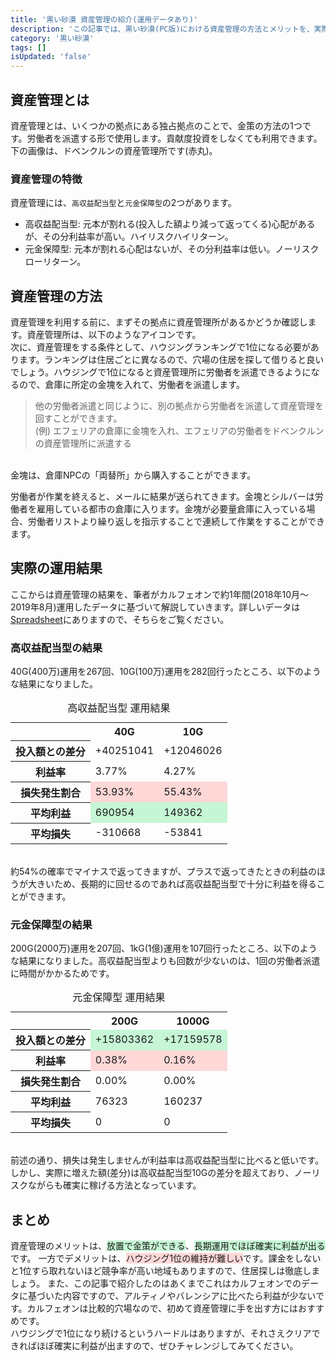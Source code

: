 ```yaml
---
title: '黒い砂漠 資産管理の紹介(運用データあり)'
description: 'この記事では、黒い砂漠(PC版)における資産管理の方法とメリットを、実際の運用データ(約1年分)を用いながら紹介します。'
category: '黒い砂漠'
tags: []
isUpdated: 'false'
---
```


## 資産管理とは

資産管理とは、いくつかの拠点にある独占拠点のことで、金策の方法の1つです。労働者を派遣する形で使用します。貢献度投資をしなくても利用できます。下の画像は、ドベンクルンの資産管理所です(赤丸)。
<lazy-image src="/investment_place.png" :width="695" :height="700"></lazy-image>

### 資産管理の特徴

資産管理には、`高収益配当型`と`元金保障型`の2つがあります。
- 高収益配当型: 元本が割れる(投入した額より減って返ってくる)心配があるが、その分利益率が高い。ハイリスクハイリターン。
- 元金保障型: 元本が割れる心配はないが、その分利益率は低い。ノーリスクローリターン。

## 資産管理の方法

資産管理を利用する前に、まずその拠点に資産管理所があるかどうか確認します。資産管理所は、以下のようなアイコンです。<br>
次に、資産管理をする条件として、ハウジングランキングで1位になる必要があります。ランキングは住居ごとに異なるので、穴場の住居を探して借りると良いでしょう。ハウジングで1位になると資産管理所に労働者を派遣できるようになるので、倉庫に所定の金塊を入れて、労働者を派遣します。
> 他の労働者派遣と同じように、別の拠点から労働者を派遣して資産管理を回すことができます。<br>
> (例) エフェリアの倉庫に金塊を入れ、エフェリアの労働者をドベンクルンの資産管理所に派遣する
> <lazy-image src="/investment_dialog.png" :width="808" :height="568"></lazy-image>

<br>金塊は、倉庫NPCの「両替所」から購入することができます。
<lazy-image src="/gold_price.png" :width="924" :height="317"></lazy-image>

労働者が作業を終えると、メールに結果が送られてきます。金塊とシルバーは労働者を雇用している都市の倉庫に入ります。金塊が必要量倉庫に入っている場合、労働者リストより繰り返しを指示することで連続して作業をすることができます。
<lazy-image src="/mail_investment.png" :width="416" :height="264"></lazy-image>

## 実際の運用結果

ここからは資産管理の結果を、筆者がカルフェオンで約1年間(2018年10月～2019年8月)運用したデータに基づいて解説していきます。詳しいデータは[Spreadsheet](https://docs.google.com/spreadsheets/d/12TfD0tr_1JeomblAWcF8QS7WcZzNlDLPafue_OLAzuw/edit?usp=sharing)にありますので、そちらをご覧ください。

### 高収益配当型の結果

40G(400万)運用を267回、10G(100万)運用を282回行ったところ、以下のような結果になりました。<br>

<table>
  <caption>高収益配当型 運用結果</caption>
  <tbody>
    <tr>
      <th></th>
      <th>40G</th>
      <th>10G</th>
    </tr>
    <tr>
      <th>投入額との差分</th>
      <td>+40251041</td>
      <td>+12046026</td>
    </tr>
    <tr>
      <th>利益率</th>
      <td>3.77%</td>
      <td>4.27%</td>
    </tr>
    <tr>
      <th>損失発生割合</th>
      <td style="background-color: #fed7d7;">53.93%</td>
      <td style="background-color: #fed7d7;">55.43%</td>
    </tr>
    <tr>
      <th>平均利益</th>
      <td style="background-color: #c6f6d5;">690954</td>
      <td style="background-color: #c6f6d5;">149362</td>
    </tr>
    <tr>
      <th>平均損失</th>
      <td>-310668</td>
      <td>-53841</td>
    </tr>
  </tbody>
</table>

<br>約54%の確率でマイナスで返ってきますが、プラスで返ってきたときの利益のほうが大きいため、長期的に回せるのであれば高収益配当型で十分に利益を得ることができます。

### 元金保障型の結果

200G(2000万)運用を207回、1kG(1億)運用を107回行ったところ、以下のような結果になりました。高収益配当型よりも回数が少ないのは、1回の労働者派遣に時間がかかるためです。<br>
<table>
  <caption>元金保障型 運用結果</caption>
  <tbody>
    <tr>
      <th></th>
      <th>200G</th>
      <th>1000G</th>
    </tr>
    <tr>
      <th>投入額との差分</th>
      <td style="background-color: #c6f6d5;">+15803362</td>
      <td style="background-color: #c6f6d5;">+17159578</td>
    </tr>
    <tr>
      <th>利益率</th>
      <td style="background-color: #fed7d7;">0.38%</td>
      <td style="background-color: #fed7d7;">0.16%</td>
    </tr>
    <tr>
      <th>損失発生割合</th>
      <td>0.00%</td>
      <td>0.00%</td>
    </tr>
    <tr>
      <th>平均利益</th>
      <td>76323</td>
      <td>160237</td>
    </tr>
    <tr>
      <th>平均損失</th>
      <td>0</td>
      <td>0</td>
    </tr>
  </tbody>
</table>

<br>前述の通り、損失は発生しませんが利益率は高収益配当型に比べると低いです。しかし、実際に増えた額(差分)は高収益配当型10Gの差分を超えており、ノーリスクながらも確実に稼げる方法となっています。

## まとめ

資産管理のメリットは、<span style="background-color: #c6f6d5;">放置で金策ができる</span>、<span style="background-color: #c6f6d5;">長期運用でほぼ確実に利益が出る</span>です。
一方でデメリットは、<span style="background-color: #fed7d7;">ハウジング1位の維持が難しい</span>です。課金をしないと1位すら取れないほど競争率が高い地域もありますので、住居探しは徹底しましょう。
また、この記事で紹介したのはあくまでこれはカルフェオンでのデータに基づいた内容ですので、アルティノやバレンシアに比べたら利益が少ないです。カルフェオンは比較的穴場なので、初めて資産管理に手を出す方にはおすすめです。<br>
ハウジングで1位になり続けるというハードルはありますが、それさえクリアできればほぼ確実に利益が出ますので、ぜひチャレンジしてみてください。